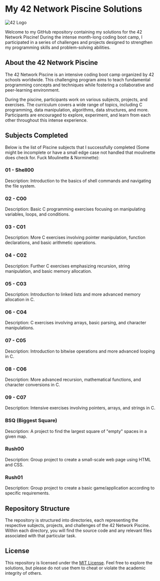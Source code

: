 # My 42 Network Piscine Solutions

![42 Logo](https://www.42.fr/wp-content/themes/42/images/42_logo_black.svg)

Welcome to my GitHub repository containing my solutions for the 42 Network Piscine! During the intense month-long coding boot camp, I participated in a series of challenges and projects designed to strengthen my programming skills and problem-solving abilities.

## About the 42 Network Piscine

The 42 Network Piscine is an intensive coding boot camp organized by 42 schools worldwide. This challenging program aims to teach fundamental programming concepts and techniques while fostering a collaborative and peer-learning environment.

During the piscine, participants work on various subjects, projects, and exercises. The curriculum covers a wide range of topics, including C programming, data manipulation, algorithms, data structures, and more. Participants are encouraged to explore, experiment, and learn from each other throughout this intense experience.

## Subjects Completed

Below is the list of Piscine subjects that I successfully completed (Some might be incomplete or have a small edge case not handled that moulinette does check for. Fuck Moulinette & Norminette):

### 01 - Shell00
Description: Introduction to the basics of shell commands and navigating the file system.

### 02 - C00
Description: Basic C programming exercises focusing on manipulating variables, loops, and conditions.

### 03 - C01
Description: More C exercises involving pointer manipulation, function declarations, and basic arithmetic operations.

### 04 - C02
Description: Further C exercises emphasizing recursion, string manipulation, and basic memory allocation.

### 05 - C03
Description: Introduction to linked lists and more advanced memory allocation in C.

### 06 - C04
Description: C exercises involving arrays, basic parsing, and character manipulations.

### 07 - C05
Description: Introduction to bitwise operations and more advanced looping in C.

### 08 - C06
Description: More advanced recursion, mathematical functions, and character conversions in C.

### 09 - C07
Description: Intensive exercises involving pointers, arrays, and strings in C.

### BSQ (Biggest Square)
Description: A project to find the largest square of "empty" spaces in a given map.

### Rush00
Description: Group project to create a small-scale web page using HTML and CSS.

### Rush01
Description: Group project to create a basic game/application according to specific requirements.

## Repository Structure

The repository is structured into directories, each representing the respective subjects, projects, and challenges of the 42 Network Piscine. Within each directory, you will find the source code and any relevant files associated with that particular task.

## License

This repository is licensed under the [MIT License](LICENSE). Feel free to explore the solutions, but please do not use them to cheat or violate the academic integrity of others.
